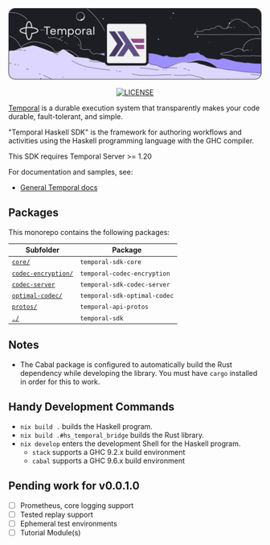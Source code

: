 <p align="center">
  <img src="./docs/hs.png" alt="Haskell TypeScript SDK" />
</p>
<p align="center">
  <!-- <a href="https://www.npmjs.com/search?q=author%3Atemporal-sdk-team">
    <img src="https://img.shields.io/npm/v/temporalio.svg?style=for-the-badge" alt="NPM" />
  </a> -->
  <a href="https://github.com/temporalio/sdk-typescript/blob/main/LICENSE.md">
    <img src="https://img.shields.io/npm/l/temporalio?style=for-the-badge" alt="LICENSE" />
  </a>
</p>

[Temporal](https://temporal.io) is a durable execution system that transparently makes your code durable, fault-tolerant, and simple.

"Temporal Haskell SDK" is the framework for authoring workflows and activities using the Haskell programming language with the GHC compiler.

This SDK requires Temporal Server >= 1.20

For documentation and samples, see:

- [General Temporal docs](https://docs.temporal.io)

## Packages

This monorepo contains the following packages:

| Subfolder | Package |
|-----------|---------|
| [`core/`](core/)                                  | `temporal-sdk-core`                                            |
| [`codec-encryption/`](codec-encryption/)          | `temporal-codec-encryption`                                    |
| [`codec-server`](codec-server/)                   | `temporal-sdk-codec-server`                                    |
| [`optimal-codec/`](optimal-codec/)                | `temporal-sdk-optimal-codec`                                   |
| [`protos/`](protos/)                              | `temporal-api-protos`                                          |
| [`./`](./)                                        | `temporal-sdk`                                                 |

## Notes

- The Cabal package is configured to automatically build the Rust dependency while developing the library. You must have `cargo` installed in order for this to work.

## Handy Development Commands

- `nix build .` builds the Haskell program.
- `nix build .#hs_temporal_bridge` builds the Rust library.
- `nix develop` enters the development Shell for the Haskell program.
  - `stack` supports a GHC 9.2.x build environment
  - `cabal` supports a GHC 9.6.x build environment

## Pending work for v0.0.1.0

- [ ] Prometheus, core logging support
- [ ] Tested replay support
- [ ] Ephemeral test environments
- [ ] Tutorial Module(s)
